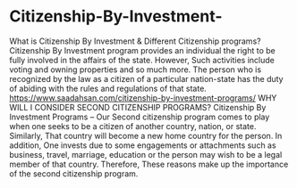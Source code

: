# Citizenship-By-Investment-
What is Citizenship By Investment &amp; Different Citizenship programs? Citizenship By Investment program provides an individual the right to be fully involved in the affairs of the state. However, Such activities include voting and owning properties and so much more. The person who is recognized by the law as a citizen of a particular nation-state has the duty of abiding with the rules and regulations of that state. https://www.saadahsan.com/citizenship-by-investment-programs/  WHY WILL I CONSIDER SECOND CITIZENSHIP PROGRAMS? Citizenship By Investment Programs – Our Second citizenship program comes to play when one seeks to be a citizen of another country, nation, or state. Similarly, That country will become a new home country for the person. In addition, One invests due to some engagements or attachments such as business, travel, marriage, education or the person may wish to be a legal member of that country. Therefore, These reasons make up the importance of the second citizenship program.
